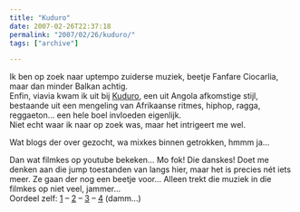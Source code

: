 ```yaml
---
title: "Kuduro"
date: 2007-02-26T22:37:18
permalink: "2007/02/26/kuduro/"
tags: ["archive"]

---
```

Ik ben op zoek naar uptempo zuiderse muziek, beetje Fanfare Ciocarlia, maar dan minder Balkan achtig.  
Enfin, viavia kwam ik uit bij [Kuduro](http://en.wikipedia.org/wiki/Kuduro "http://en.wikipedia.org/wiki/Kuduro"), een uit Angola afkomstige stijl, bestaande uit een mengeling van Afrikaanse ritmes, hiphop, ragga, reggaeton… een hele boel invloeden eigenlijk.  
Niet echt waar ik naar op zoek was, maar het intrigeert me wel.

Wat blogs der over gezocht, wa mixkes binnen getrokken, hmmm ja…

Dan wat filmkes op youtube bekeken… Mo fok! Die danskes! Doet me denken aan die jump toestanden van langs hier, maar het is precies nét iets meer. Ze gaan der nog een beetje voor… Alleen trekt die muziek in die filmkes op niet veel, jammer…  
Oordeel zelf: [1](http://www.youtube.com/watch?v=_Gi1zhP_D5w "http://www.youtube.com/watch?v=_Gi1zhP_D5w") – [2](http://www.youtube.com/watch?v=LzahCbd9z70 "http://www.youtube.com/watch?v=LzahCbd9z70") – [3](http://www.youtube.com/watch?v=jwiY2oh6yoA "http://www.youtube.com/watch?v=jwiY2oh6yoA") – [4](http://video.google.nl/videoplay?docid=-3455762427553644446&q=kuduro "http://video.google.nl/videoplay?docid=-3455762427553644446&q=kuduro") (damm…)
